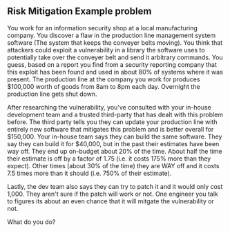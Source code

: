 ## Risk Mitigation Example problem
You work for an information security shop at a local manufacturing company. You discover a flaw in the production line management system software (The system that keeps the conveyer belts moving). You think that attackers could exploit a vulnerability in a library the software uses to potentially take over the conveyer belt and send it arbitrary commands. You guess, based on a report you find from a security reporting company that this exploit has been found and used in about 80% of systems where it was present. The production line at the company you work for produces $100,000 worth of goods from 8am to 8pm each day. Overnight the production line gets shut down.

After researching the vulnerability, you've consulted with your in-house development team and a trusted third-party that has dealt with this problem before. The third party tells you they can update your production line with entirely new software that mitigates this problem and is better overall for $150,000. Your in-house team says they can build the same software. They say they can build it for $40,000, but in the past their estimates have been way off. They end up on-budget about 20% of the time. About half the time their estimate is off by a factor of 1.75 (i.e. it costs 175% more than they expect). Other times (about 30% of the time) they are WAY off and it costs 7.5 times more than it should (i.e. 750% of their estimate).

Lastly, the dev team also says they can try to patch it and it would only cost 1,000. They aren't sure if the patch will work or not. One engineer you talk to figures its about an even chance that it will mitgate the vulnerability or not.

What do you do?
